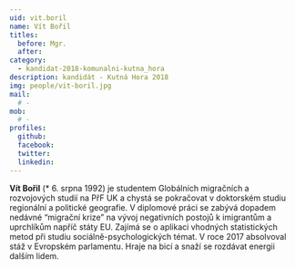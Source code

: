 ```yaml
---
uid: vit.boril
name: Vít Bořil
titles:
  before: Mgr.
  after: 
category:
  - kandidat-2018-komunalni-kutna_hora
description: kandidát - Kutná Hora 2018
img: people/vit-boril.jpg
mail:
  # - 
mob:
  # -
profiles:
  github:
  facebook: 
  twitter:
  linkedin:
---
```


**Vít Bořil** (* 6. srpna 1992) je studentem Globálních migračních a rozvojových studií na PřF UK a chystá se pokračovat v doktorském studiu regionální a politické geografie. V diplomové práci se zabývá dopadem nedávné “migrační krize” na vývoj negativních postojů k imigrantům a uprchlíkům napříč státy EU. Zajímá se o aplikaci vhodných statistických metod při studiu sociálně-psychologických témat. V roce 2017 absolvoval stáž v Evropském parlamentu. Hraje na bicí a snaží se rozdávat energii dalším lidem.

